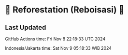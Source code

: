 
# 🌳 Reforestation (Reboisasi) 🌲

## Last Updated

GitHub Actions time: Fri Nov  8 22:18:33 UTC 2024

Indonesia/Jakarta time: Sat Nov  9 05:18:33 WIB 2024
